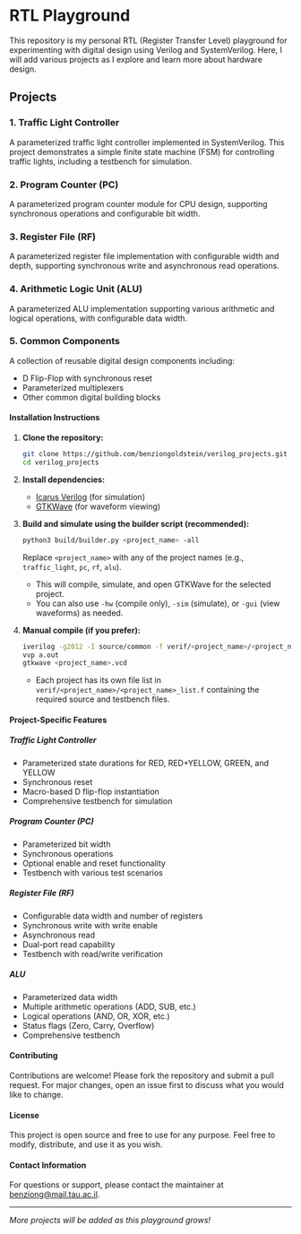 # RTL Playground

This repository is my personal RTL (Register Transfer Level) playground for experimenting with digital design using Verilog and SystemVerilog. Here, I will add various projects as I explore and learn more about hardware design.

## Projects 

### 1. Traffic Light Controller
A parameterized traffic light controller implemented in SystemVerilog. This project demonstrates a simple finite state machine (FSM) for controlling traffic lights, including a testbench for simulation.

### 2. Program Counter (PC)
A parameterized program counter module for CPU design, supporting synchronous operations and configurable bit width.

### 3. Register File (RF)
A parameterized register file implementation with configurable width and depth, supporting synchronous write and asynchronous read operations.

### 4. Arithmetic Logic Unit (ALU)
A parameterized ALU implementation supporting various arithmetic and logical operations, with configurable data width.

### 5. Common Components
A collection of reusable digital design components including:
- D Flip-Flop with synchronous reset
- Parameterized multiplexers
- Other common digital building blocks

#### Installation Instructions

1. **Clone the repository:**
   ```bash
   git clone https://github.com/benziongoldstein/verilog_projects.git
   cd verilog_projects
   ```
2. **Install dependencies:**
   - [Icarus Verilog](http://iverilog.icarus.com/) (for simulation)
   - [GTKWave](http://gtkwave.sourceforge.net/) (for waveform viewing)

3. **Build and simulate using the builder script (recommended):**
   ```bash
   python3 build/builder.py <project_name> -all
   ```
   Replace `<project_name>` with any of the project names (e.g., `traffic_light`, `pc`, `rf`, `alu`).
   - This will compile, simulate, and open GTKWave for the selected project.
   - You can also use `-hw` (compile only), `-sim` (simulate), or `-gui` (view waveforms) as needed.

4. **Manual compile (if you prefer):**
   ```bash
   iverilog -g2012 -I source/common -f verif/<project_name>/<project_name>_list.f
   vvp a.out
   gtkwave <project_name>.vcd
   ```
   - Each project has its own file list in `verif/<project_name>/<project_name>_list.f` containing the required source and testbench files.

#### Project-Specific Features

##### Traffic Light Controller
- Parameterized state durations for RED, RED+YELLOW, GREEN, and YELLOW
- Synchronous reset
- Macro-based D flip-flop instantiation
- Comprehensive testbench for simulation

##### Program Counter (PC)
- Parameterized bit width
- Synchronous operations
- Optional enable and reset functionality
- Testbench with various test scenarios

##### Register File (RF)
- Configurable data width and number of registers
- Synchronous write with write enable
- Asynchronous read
- Dual-port read capability
- Testbench with read/write verification

##### ALU
- Parameterized data width
- Multiple arithmetic operations (ADD, SUB, etc.)
- Logical operations (AND, OR, XOR, etc.)
- Status flags (Zero, Carry, Overflow)
- Comprehensive testbench

#### Contributing

Contributions are welcome! Please fork the repository and submit a pull request. For major changes, open an issue first to discuss what you would like to change.

#### License

This project is open source and free to use for any purpose. Feel free to modify, distribute, and use it as you wish.

#### Contact Information

For questions or support, please contact the maintainer at benziong@mail.tau.ac.il.

---

*More projects will be added as this playground grows!* 